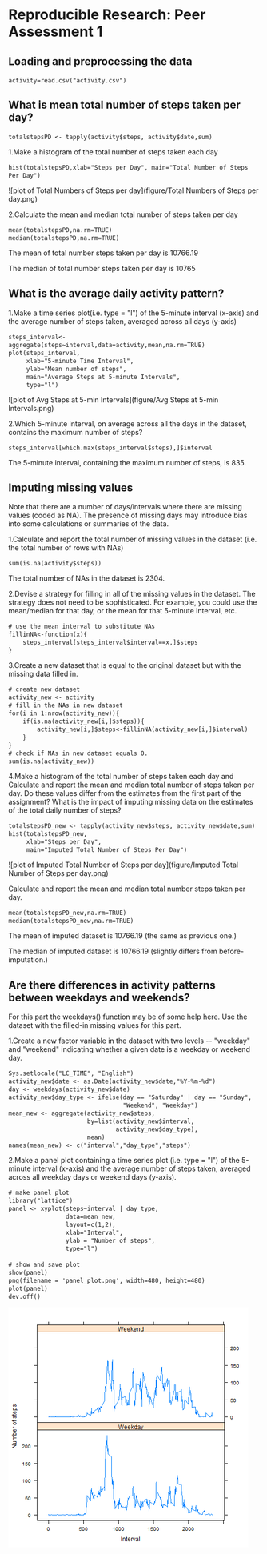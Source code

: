 # Reproducible Research: Peer Assessment 1


## Loading and preprocessing the data
```{r}
activity=read.csv("activity.csv")
```

## What is mean total number of steps taken per day?
```{r}
totalstepsPD <- tapply(activity$steps, activity$date,sum)
```

1.Make a histogram of the total number of steps taken each day
```{r}
hist(totalstepsPD,xlab="Steps per Day", main="Total Number of Steps Per Day")
```
![plot of Total Numbers of Steps per day](figure/Total Numbers of Steps per day.png) 

2.Calculate the mean and median total number of steps taken per day

```{r}
mean(totalstepsPD,na.rm=TRUE)
median(totalstepsPD,na.rm=TRUE)
```
The mean   of total number steps taken per day is 10766.19

The median of total number steps taken per day is 10765



## What is the average daily activity pattern?
1.Make a time series plot(i.e. type = "l") of the 5-minute interval (x-axis) and the average number of steps taken, averaged across all days (y-axis)
```{r}
steps_interval<-aggregate(steps~interval,data=activity,mean,na.rm=TRUE)
plot(steps_interval,
     xlab="5-minute Time Interval",
     ylab="Mean number of steps",
     main="Average Steps at 5-minute Intervals",
     type="l")
```
![plot of Avg Steps at 5-min Intervals](figure/Avg Steps at 5-min Intervals.png) 

2.Which 5-minute interval, on average across all the days in the dataset, contains the maximum number of steps?
```{r}
steps_interval[which.max(steps_interval$steps),]$interval
```
The 5-minute interval, containing the maximum number of steps, is 835.

## Imputing missing values
Note that there are a number of days/intervals where there are missing values (coded as NA). The presence of missing days may introduce bias into some calculations or summaries of the data.

1.Calculate and report the total number of missing values in the dataset (i.e. the total number of rows with NAs)
```{r}
sum(is.na(activity$steps))
```
The total number of NAs in the dataset is 2304.

2.Devise a strategy for filling in all of the missing values in the dataset. The strategy does not need to be sophisticated. For example, you could use the mean/median for that day, or the mean for that 5-minute interval, etc.
```{r}
# use the mean interval to substitute NAs
fillinNA<-function(x){
    steps_interval[steps_interval$interval==x,]$steps
}
```

3.Create a new dataset that is equal to the original dataset but with the missing data filled in.
```{r}
# create new dataset
activity_new <- activity
# fill in the NAs in new dataset
for(i in 1:nrow(activity_new)){
    if(is.na(activity_new[i,]$steps)){
        activity_new[i,]$steps<-fillinNA(activity_new[i,]$interval)
    }
}
# check if NAs in new dataset equals 0.
sum(is.na(activity_new))
```

4.Make a histogram of the total number of steps taken each day and Calculate and report the mean and median total number of steps taken per day. Do these values differ from the estimates from the first part of the assignment? What is the impact of imputing missing data on the estimates of the total daily number of steps?
```{r}
totalstepsPD_new <- tapply(activity_new$steps, activity_new$date,sum)
hist(totalstepsPD_new,
     xlab="Steps per Day", 
     main="Imputed Total Number of Steps Per Day")
```
![plot of Imputed Total Number of Steps per day](figure/Imputed Total Number of Steps per day.png) 

Calculate and report the mean and median total number steps taken per day.

```{r}
mean(totalstepsPD_new,na.rm=TRUE)
median(totalstepsPD_new,na.rm=TRUE)
```
The mean   of imputed dataset is 10766.19 (the same as previous one.)

The median of imputed dataset is 10766.19 (slightly differs from before-imputation.)

## Are there differences in activity patterns between weekdays and weekends?
For this part the weekdays() function may be of some help here. Use the dataset with the filled-in missing values for this part.

1.Create a new factor variable in the dataset with two levels -- "weekday" and "weekend" indicating whether a given date is a weekday or weekend day.
```{r}
Sys.setlocale("LC_TIME", "English")
activity_new$date <- as.Date(activity_new$date,"%Y-%m-%d")
day <- weekdays(activity_new$date)
activity_new$day_type <- ifelse(day == "Saturday" | day == "Sunday",
                                "Weekend", "Weekday")
mean_new <- aggregate(activity_new$steps,
                      by=list(activity_new$interval,
                              activity_new$day_type),
                      mean)
names(mean_new) <- c("interval","day_type","steps")
```

2.Make a panel plot containing a time series plot (i.e. type = "l") of the 5-minute interval (x-axis) and the average number of steps taken, averaged across all weekday days or weekend days (y-axis).
```{r}
# make panel plot
library("lattice")
panel <- xyplot(steps~interval | day_type, 
                data=mean_new,
                layout=c(1,2),
                xlab="Interval",
                ylab = "Number of steps",
                type="l")

# show and save plot
show(panel)
png(filename = 'panel_plot.png', width=480, height=480)
plot(panel)
dev.off()
```
![plot of panel_plot](figure/panel_plot.png) 

